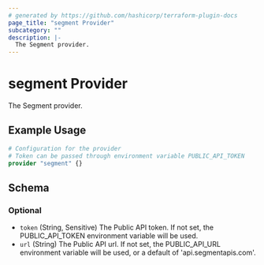 ```yaml
---
# generated by https://github.com/hashicorp/terraform-plugin-docs
page_title: "segment Provider"
subcategory: ""
description: |-
  The Segment provider.
---
```


# segment Provider

The Segment provider.

## Example Usage

```terraform
# Configuration for the provider
# Token can be passed through environment variable PUBLIC_API_TOKEN
provider "segment" {}
```

<!-- schema generated by tfplugindocs -->
## Schema

### Optional

- `token` (String, Sensitive) The Public API token. If not set, the PUBLIC_API_TOKEN environment variable will be used.
- `url` (String) The Public API url. If not set, the PUBLIC_API_URL environment variable will be used, or a default of 'api.segmentapis.com'.
